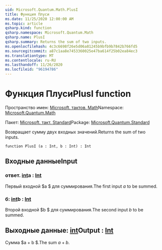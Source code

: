 ```yaml
---
uid: Microsoft.Quantum.Math.PlusI
title: Функция Плуси
ms.date: 11/25/2020 12:00:00 AM
ms.topic: article
qsharp.kind: function
qsharp.namespace: Microsoft.Quantum.Math
qsharp.name: PlusI
qsharp.summary: Returns the sum of two inputs.
ms.openlocfilehash: 4c3c6698f26e5d06a81245b9bfb9b7842b766fd5
ms.sourcegitcommit: a87c1aa8e7453360025e47ba614f25b02ea84ec3
ms.translationtype: MT
ms.contentlocale: ru-RU
ms.lasthandoff: 11/26/2020
ms.locfileid: "96194786"
---
```

# <a name="plusi-function"></a><span data-ttu-id="f116c-102">Функция Плуси</span><span class="sxs-lookup"><span data-stu-id="f116c-102">PlusI function</span></span>

<span data-ttu-id="f116c-103">Пространство имен: [Microsoft. тактов. Math](xref:Microsoft.Quantum.Math)</span><span class="sxs-lookup"><span data-stu-id="f116c-103">Namespace: [Microsoft.Quantum.Math](xref:Microsoft.Quantum.Math)</span></span>

<span data-ttu-id="f116c-104">Пакет: [Microsoft. такт. Standard](https://nuget.org/packages/Microsoft.Quantum.Standard)</span><span class="sxs-lookup"><span data-stu-id="f116c-104">Package: [Microsoft.Quantum.Standard](https://nuget.org/packages/Microsoft.Quantum.Standard)</span></span>


<span data-ttu-id="f116c-105">Возвращает сумму двух входных значений.</span><span class="sxs-lookup"><span data-stu-id="f116c-105">Returns the sum of two inputs.</span></span>

```qsharp
function PlusI (a : Int, b : Int) : Int
```


## <a name="input"></a><span data-ttu-id="f116c-106">Входные данные</span><span class="sxs-lookup"><span data-stu-id="f116c-106">Input</span></span>

### <a name="a--int"></a><span data-ttu-id="f116c-107">ответ. [int](xref:microsoft.quantum.lang-ref.int)</span><span class="sxs-lookup"><span data-stu-id="f116c-107">a : [Int](xref:microsoft.quantum.lang-ref.int)</span></span>

<span data-ttu-id="f116c-108">Первый входной $a $ для суммирования.</span><span class="sxs-lookup"><span data-stu-id="f116c-108">The first input $a$ to be summed.</span></span>


### <a name="b--int"></a><span data-ttu-id="f116c-109">б: [int](xref:microsoft.quantum.lang-ref.int)</span><span class="sxs-lookup"><span data-stu-id="f116c-109">b : [Int](xref:microsoft.quantum.lang-ref.int)</span></span>

<span data-ttu-id="f116c-110">Второй входной $b $ для суммирования.</span><span class="sxs-lookup"><span data-stu-id="f116c-110">The second input $b$ to be summed.</span></span>



## <a name="output--int"></a><span data-ttu-id="f116c-111">Выходные данные: [int](xref:microsoft.quantum.lang-ref.int)</span><span class="sxs-lookup"><span data-stu-id="f116c-111">Output : [Int](xref:microsoft.quantum.lang-ref.int)</span></span>

<span data-ttu-id="f116c-112">Сумма $a + b $.</span><span class="sxs-lookup"><span data-stu-id="f116c-112">The sum $a + b$.</span></span>